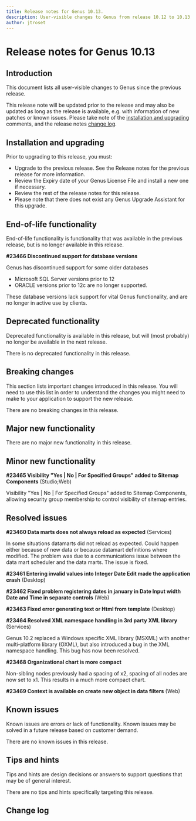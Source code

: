 ```yaml
---
title: Release notes for Genus 10.13.
description: User-visible changes to Genus from release 10.12 to 10.13.
author: jtroset
---
```


# Release notes for Genus 10.13

## Introduction

This document lists all user-visible changes to Genus since the previous release.

This release note will be updated prior to the release and may also be updated as long as the release is available, e.g. with information of new patches or known issues. Please take note of the [installation and upgrading](#installation-and-upgrading) comments, and the release notes [change log](#change-log).

## Installation and upgrading

Prior to upgrading to this release, you must:

- Upgrade to the previous release. See the Release notes for the previous release for more information.
- Review the Expiry date of your Genus License File and install a new one if necessary.
- Review the rest of the release notes for this release.
- Please note that there does not exist any Genus Upgrade Assistant for this upgrade.

<!--rntype01-start INSTALLATION / UPGRADE. DO NOT CHANGE THESE TAGS. ANY CHANGES BELOW WILL BE OVERWRITTEN.-->

<!--rntype01-end   INSTALLATION / UPGRADE. DO NOT CHANGE THESE TAGS. ANY CHANGES ABOVE WILL BE OVERWRITTEN.-->
<!-- release note type 2 is missing. That's ok.-->

## End-of-life functionality

End-of-life functionality is functionality that was available in the previous release, but is no longer available in this release.
<!--rntype03-start END-OF-LIFE. DO NOT CHANGE THESE TAGS. ANY CHANGES BELOW WILL BE OVERWRITTEN.-->
<!--ID 23b1dc25-32f0-4c13-89a2-34ebf0bd22f0 -->
**#23466 Discontinued support for database versions**

Genus has discontinued support for some older databases

* Microsoft SQL Server versions prior to 12
* ORACLE versions prior to 12c are no longer supported.

These database versions lack support for vital Genus functionality, and are no longer in active use by clients.

<!--rntype03-end   END-OF-LIFE. DO NOT CHANGE THESE TAGS. ANY CHANGES ABOVE WILL BE OVERWRITTEN.-->
## Deprecated functionality

Deprecated functionality is available in this release, but will (most probably) no longer be available in the next release.
<!--rntype04-start DEPRECATED. DO NOT CHANGE THESE TAGS. ANY CHANGES BELOW WILL BE OVERWRITTEN.-->
There is no deprecated functionality in this release.
<!--rntype04-end   DEPRECATED. DO NOT CHANGE THESE TAGS. ANY CHANGES ABOVE WILL BE OVERWRITTEN.-->
## Breaking changes

This section lists important changes introduced in this release. You will need to use this list in order to understand the changes you might need to make to your application to support the new release.
<!--rntype05-start BREAKING. DO NOT CHANGE THESE TAGS. ANY CHANGES BELOW WILL BE OVERWRITTEN.-->
There are no breaking changes in this release.
<!--rntype05-end   BREAKING. DO NOT CHANGE THESE TAGS. ANY CHANGES ABOVE WILL BE OVERWRITTEN.-->
## Major new functionality
<!--rntype06-start MAJOR. DO NOT CHANGE THESE TAGS. ANY CHANGES BELOW WILL BE OVERWRITTEN.-->
There are no major new functionality in this release.
<!--rntype06-end   MAJOR. DO NOT CHANGE THESE TAGS. ANY CHANGES ABOVE WILL BE OVERWRITTEN.-->
## Minor new functionality
<!--rntype07-start MINOR. DO NOT CHANGE THESE TAGS. ANY CHANGES BELOW WILL BE OVERWRITTEN.-->
<!--ID 1d3ce605-7fae-4985-bca6-267ec3c4ba9d -->
**#23465 Visibility "Yes | No | For Specified Groups" added to Sitemap Components** (Studio;Web)

Visibility "Yes | No | For Specified Groups" added to Sitemap Components, allowing security group membership to control visibility of sitemap entries.

<!--rntype07-end   MINOR. DO NOT CHANGE THESE TAGS. ANY CHANGES ABOVE WILL BE OVERWRITTEN.-->
## Resolved issues
<!--rntype08-start RESOLVED ISSUES. DO NOT CHANGE THESE TAGS. ANY CHANGES BELOW WILL BE OVERWRITTEN.-->
<!--ID 3bcb9c06-d80b-47c9-b03d-46ba7f60cbee -->
**#23460 Data marts does not always reload as expected** (Services)

In some situations datamarts did not reload as expected.
Could happen either because of new data or because datamart definitions where modified.
The problem was due to a communications issue between the data mart scheduler and the data marts.
The issue is fixed.

<!--ID 2a85b846-323f-4dc3-9deb-b7092698b3db -->
**#23461 Entering invalid values into Integer Date Edit made the application crash** (Desktop)

<!--ID 3a5b4420-7cd5-4ddb-952e-791f39140824 -->
**#23462 Fixed problem registering dates in january in Date Input width Date and Time in separate controls** (Web)

<!--ID 6d9677f3-9d46-4ea6-b2b3-ddf8837d781d -->
**#23463 Fixed error generating text or Html from template** (Desktop)

<!--ID 8e83f605-7b47-4832-928e-946d1a386b42 -->
**#23464 Resolved XML namespace handling in 3rd party XML library** (Services)

Genus 10.2 replaced a Windows specific XML library (MSXML) with another multi-platform library (OXML), but also introduced a bug in the XML namespace handling. This bug has now been resolved.

<!--ID 6037c90d-77db-4e5b-9550-ca050551d725 -->
**#23468 Organizational chart is more compact**

Non-sibling nodes previously had a spacing of x2, spacing of all nodes are now set to x1. This results in a much more compact chart.

<!--ID f2b287db-c2e9-4d18-bae7-5235e152414e -->
**#23469 Context is available on create new object in data filters** (Web)

<!--rntype08-end   RESOLVED ISSUES. DO NOT CHANGE THESE TAGS. ANY CHANGES ABOVE WILL BE OVERWRITTEN.-->
## Known issues

Known issues are errors or lack of functionality. Known issues may be solved in a future release based on customer demand.
<!--rntype09-start KNOWN ISSUES. DO NOT CHANGE THESE TAGS. ANY CHANGES BELOW WILL BE OVERWRITTEN.-->
There are no known issues in this release.
<!--rntype09-end   KNOWN ISSUES. DO NOT CHANGE THESE TAGS. ANY CHANGES ABOVE WILL BE OVERWRITTEN.-->
## Tips and hints

Tips and hints are design decisions or answers to support questions that may be of general interest.

There are no tips and hints specifically targeting this release.

## Change log
<!--changelog CHANGELOG. DO NOT CHANGE THIS TAG. ANY CHANGES BELOW WILL BE DELETED.-->
